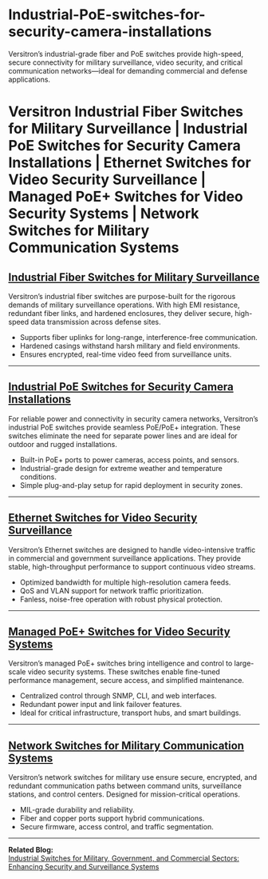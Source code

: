 # Industrial-PoE-switches-for-security-camera-installations
Versitron’s industrial-grade fiber and PoE switches provide high-speed, secure connectivity for military surveillance, video security, and critical communication networks—ideal for demanding commercial and defense applications.

# Versitron Industrial Fiber Switches for Military Surveillance | Industrial PoE Switches for Security Camera Installations | Ethernet Switches for Video Security Surveillance | Managed PoE+ Switches for Video Security Systems | Network Switches for Military Communication Systems

## [Industrial Fiber Switches for Military Surveillance](https://www.versitron.com/products/sf70660-6port-unmanaged-industrial-switch-4101001000-21001g-sfp-slots)

Versitron’s industrial fiber switches are purpose-built for the rigorous demands of military surveillance operations. With high EMI resistance, redundant fiber links, and hardened enclosures, they deliver secure, high-speed data transmission across defense sites.

- Supports fiber uplinks for long-range, interference-free communication.
- Hardened casings withstand harsh military and field environments.
- Ensures encrypted, real-time video feed from surveillance units.

---

## [Industrial PoE Switches for Security Camera Installations](https://www.versitron.com/products/sf71860mp-18port-managed-industrial-poe-poe-plus-switch)

For reliable power and connectivity in security camera networks, Versitron’s industrial PoE switches provide seamless PoE/PoE+ integration. These switches eliminate the need for separate power lines and are ideal for outdoor and rugged installations.

- Built-in PoE+ ports to power cameras, access points, and sensors.
- Industrial-grade design for extreme weather and temperature conditions.
- Simple plug-and-play setup for rapid deployment in security zones.

---

## [Ethernet Switches for Video Security Surveillance](https://www.versitron.com/products/sf71060ma-10port-managed-industrial-switch-8-10-100-1000-2-100-1g-sfp-slots)

Versitron’s Ethernet switches are designed to handle video-intensive traffic in commercial and government surveillance applications. They provide stable, high-throughput performance to support continuous video streams.

- Optimized bandwidth for multiple high-resolution camera feeds.
- QoS and VLAN support for network traffic prioritization.
- Fanless, noise-free operation with robust physical protection.

---

## [Managed PoE+ Switches for Video Security Systems](https://www.versitron.com/products/sf71060mpa-10port-managed-industrial-poe-poe-plus-switch)

Versitron’s managed PoE+ switches bring intelligence and control to large-scale video security systems. These switches enable fine-tuned performance management, secure access, and simplified maintenance.

- Centralized control through SNMP, CLI, and web interfaces.
- Redundant power input and link failover features.
- Ideal for critical infrastructure, transport hubs, and smart buildings.

---

## [Network Switches for Military Communication Systems](https://www.versitron.com/products/sf72860m-28port-managed-industrial-switch)

Versitron’s network switches for military use ensure secure, encrypted, and redundant communication paths between command units, surveillance stations, and control centers. Designed for mission-critical operations.

- MIL-grade durability and reliability.
- Fiber and copper ports support hybrid communications.
- Secure firmware, access control, and traffic segmentation.

---

**Related Blog:**  
[Industrial Switches for Military, Government, and Commercial Sectors: Enhancing Security and Surveillance Systems](https://www.versitron.com/blogs/post/industrial-switches-for-military-government-and-commercial-sectors-enhancing-security-and-surveillance-systems)
